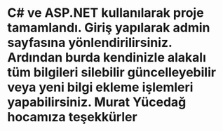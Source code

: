 # C# ve ASP.NET kullanılarak proje tamamlandı. Giriş yapılarak admin sayfasına yönlendirilirsiniz. Ardından burda kendinizle alakalı tüm bilgileri silebilir güncelleyebilir veya yeni bilgi ekleme işlemleri yapabilirsiniz. Murat Yücedağ hocamıza teşekkürler
